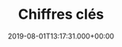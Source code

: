 ---
date: '2019-08-01T13:17:31.000+00:00'
title: "Chiffres clés"
menu:
  main:
    weight: 1
    parent: "Ressources"
  footer:
    weight: 3
---